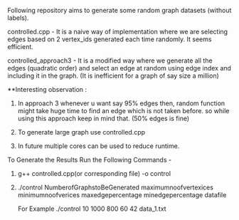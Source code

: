 Following repository aims to generate some random graph datasets (without labels).


controlled.cpp - It is a naive way of implementation where we are selecting edges based on 2 vertex_ids generated each time randomly. It seems efficient.
 
controlled_approach3 - It is a modified way where we generate all the edges (quadratic order) and select an edge at random using edge index and including it in the graph. (It is inefficient for a graph of say size a million)

**Interesting observation : 
1. In approach 3 whenever u want say 95% edges then, random function might take huge time to find an edge which is not taken before. so while using this approach keep in mind that. (50% edges is fine)

2. To generate large graph use controlled.cpp

3. In future multiple cores can be used to reduce runtime.



To Generate the Results Run the Following Commands - 

1.  g++ controlled.cpp(or corresponding file) -o control

2.  ./control NumberofGraphstoBeGenerated maximumnoofvertexices minimumnoofverices maxedgepercentage minedgepercentage datafile
    
     For Example ./control 10 1000 800 60 42 data_1.txt
